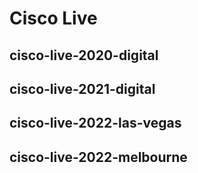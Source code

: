# Cisco Live
## cisco-live-2020-digital
## cisco-live-2021-digital
## cisco-live-2022-las-vegas
## cisco-live-2022-melbourne